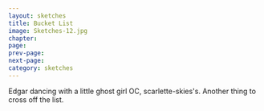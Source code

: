 ```yaml
---
layout: sketches
title: Bucket List
image: Sketches-12.jpg
chapter: 
page: 
prev-page:
next-page: 
category: sketches
---
```

Edgar dancing with a little ghost girl OC, scarlette-skies's. Another thing to cross off the list.